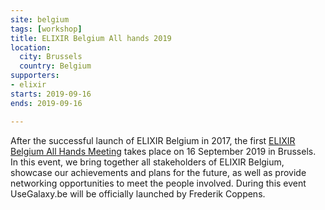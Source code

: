 ```yaml
---
site: belgium
tags: [workshop]
title: ELIXIR Belgium All hands 2019
location:
  city: Brussels
  country: Belgium
supporters:
- elixir
starts: 2019-09-16
ends: 2019-09-16

---
```


After the successful launch of ELIXIR Belgium in 2017, the first [ELIXIR Belgium All Hands Meeting](https://www.elixir-belgium.org/events/elixir-belgium-all-hands-meeting-2019) takes place on 16 September 2019 in Brussels. In this event, we bring together all stakeholders of ELIXIR Belgium, showcase our achievements and plans for the future, as well as provide networking opportunities to meet the people involved.
During this event UseGalaxy.be will be officially launched by Frederik Coppens.


